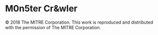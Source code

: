 # M0n5ter Cr&wler

© 2018 The MITRE Corporation. This work is reproduced and distributed with the permission of The MITRE Corporation.
